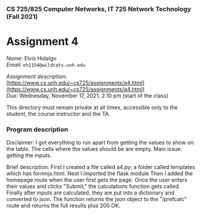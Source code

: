 ### CS 725/825 Computer Networks, IT 725 Network Technology  (Fall 2021) ###

# Assignment 4 #

*Name:* Elvis Hidalgo  
*Email:* `eh1154@wildcats.unh.edu`

*Assignment description:* [https://www.cs.unh.edu/~cs725/assignments/a4.html](https://www.cs.unh.edu/~cs725/assignments/a4.html)  
*Due:* Wednesday, November 17, 2021, 2:10 pm (start of the class)

This directory must remain private at all times, accessible only to the student, the course instructor and the TA. 

### Program description ###

Disclaimer: I got everything to run apart from getting the values to show on the table.
The cells where the values should be are empty.
Main issue: getting the inputs.

Brief description:
First I created a file called a4.py; a folder called templates which has formnjs.html.
Next I imported the flask module
Then I added the homepage route when the user first gets the page.
Once the user enters their values and clicks "Submit," the calculations function gets called.
Finally after inputs are calculated, they are put into a dictionary and converted to json.
The function returns the json object to the "/prefcalc" route and returns the full results plus 200 OK.

